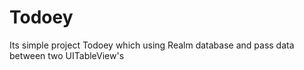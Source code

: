 # Todoey
Its simple project Todoey which using Realm database and pass data between two UITableView's
